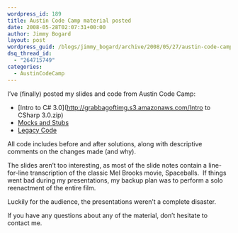 ```yaml
---
wordpress_id: 189
title: Austin Code Camp material posted
date: 2008-05-28T02:07:31+00:00
author: Jimmy Bogard
layout: post
wordpress_guid: /blogs/jimmy_bogard/archive/2008/05/27/austin-code-camp-material-posted.aspx
dsq_thread_id:
  - "264715749"
categories:
  - AustinCodeCamp
---
```

I&#8217;ve (finally) posted my slides and code from Austin Code Camp:

  * [Intro to C# 3.0](http://grabbagoftimg.s3.amazonaws.com/Intro to CSharp 3.0.zip)
  * [Mocks and Stubs](http://grabbagoftimg.s3.amazonaws.com/LegacyCode.zip)
  * [Legacy Code](http://grabbagoftimg.s3.amazonaws.com/MocksAndStubs.zip)

All code includes before and after solutions, along with descriptive comments on the changes made (and why).

The slides aren&#8217;t too interesting, as most of the slide notes contain a line-for-line transcription of the classic Mel Brooks movie, Spaceballs.&nbsp; If things went bad during my presentations, my backup plan was to perform a solo reenactment of the entire film.

Luckily for the audience, the presentations weren&#8217;t a complete disaster.

If you have any questions about any of the material, don&#8217;t hesitate to contact me.